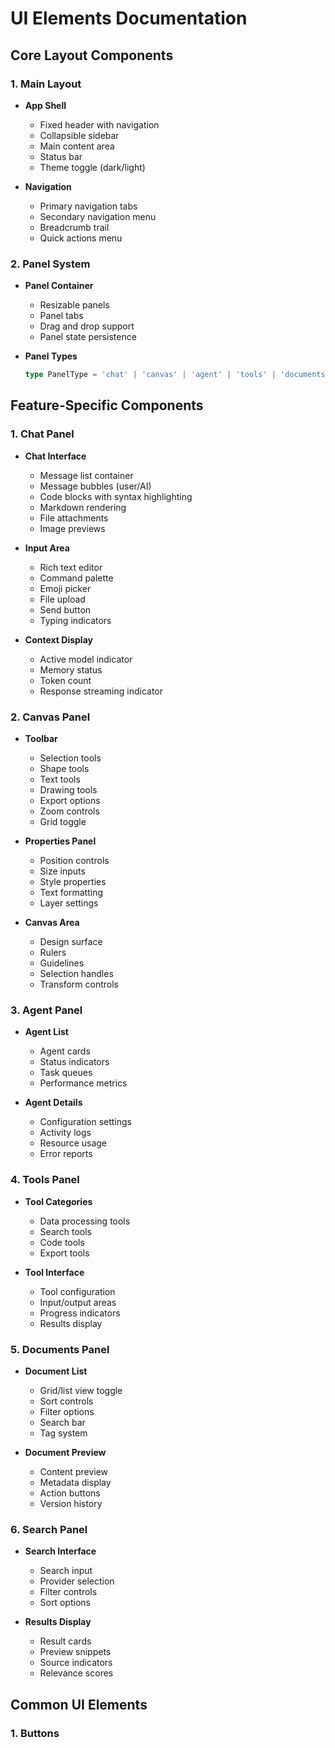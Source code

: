 # UI Elements Documentation

## Core Layout Components

### 1. Main Layout
- **App Shell**
  - Fixed header with navigation
  - Collapsible sidebar
  - Main content area
  - Status bar
  - Theme toggle (dark/light)

- **Navigation**
  - Primary navigation tabs
  - Secondary navigation menu
  - Breadcrumb trail
  - Quick actions menu

### 2. Panel System
- **Panel Container**
  - Resizable panels
  - Panel tabs
  - Drag and drop support
  - Panel state persistence

- **Panel Types**
  ```typescript
  type PanelType = 'chat' | 'canvas' | 'agent' | 'tools' | 'documents' | 'search' | 'settings';
  ```

## Feature-Specific Components

### 1. Chat Panel
- **Chat Interface**
  - Message list container
  - Message bubbles (user/AI)
  - Code blocks with syntax highlighting
  - Markdown rendering
  - File attachments
  - Image previews

- **Input Area**
  - Rich text editor
  - Command palette
  - Emoji picker
  - File upload
  - Send button
  - Typing indicators

- **Context Display**
  - Active model indicator
  - Memory status
  - Token count
  - Response streaming indicator

### 2. Canvas Panel
- **Toolbar**
  - Selection tools
  - Shape tools
  - Text tools
  - Drawing tools
  - Export options
  - Zoom controls
  - Grid toggle

- **Properties Panel**
  - Position controls
  - Size inputs
  - Style properties
  - Text formatting
  - Layer settings

- **Canvas Area**
  - Design surface
  - Rulers
  - Guidelines
  - Selection handles
  - Transform controls

### 3. Agent Panel
- **Agent List**
  - Agent cards
  - Status indicators
  - Task queues
  - Performance metrics

- **Agent Details**
  - Configuration settings
  - Activity logs
  - Resource usage
  - Error reports

### 4. Tools Panel
- **Tool Categories**
  - Data processing tools
  - Search tools
  - Code tools
  - Export tools

- **Tool Interface**
  - Tool configuration
  - Input/output areas
  - Progress indicators
  - Results display

### 5. Documents Panel
- **Document List**
  - Grid/list view toggle
  - Sort controls
  - Filter options
  - Search bar
  - Tag system

- **Document Preview**
  - Content preview
  - Metadata display
  - Action buttons
  - Version history

### 6. Search Panel
- **Search Interface**
  - Search input
  - Provider selection
  - Filter controls
  - Sort options

- **Results Display**
  - Result cards
  - Preview snippets
  - Source indicators
  - Relevance scores

## Common UI Elements

### 1. Buttons 